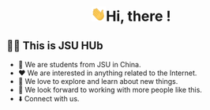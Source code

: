 <h1 align="center"><img src="https://raw.githubusercontent.com/ABSphreak/ABSphreak/master/gifs/Hi.gif" width="30px">Hi, there !</h1>

## 👨‍💻 This is JSU HUb

- 🌱 We are students from JSU in China.
- ❤️ We are interested in anything related to the Internet.
- 👀 We love to explore and learn about new things.
- 🤝 We look forward to working with more people like this.
- ⬇️ Connect with us.

